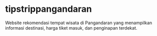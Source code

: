 # tipstrippangandaran
Website rekomendasi tempat wisata di Pangandaran yang menampilkan informasi destinasi, harga tiket masuk, dan penginapan terdekat.
